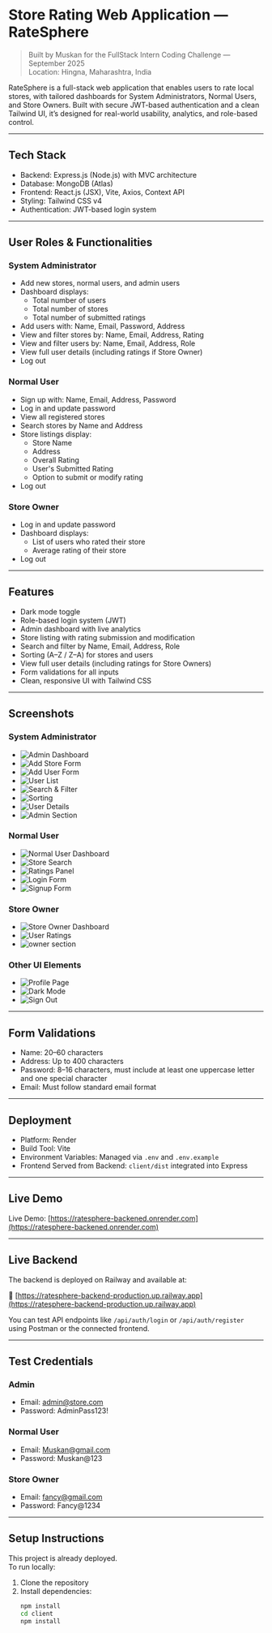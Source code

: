 # Store Rating Web Application — RateSphere

> Built by Muskan for the FullStack Intern Coding Challenge — September 2025  
> Location: Hingna, Maharashtra, India

RateSphere is a full-stack web application that enables users to rate local stores, with tailored dashboards for System Administrators, Normal Users, and Store Owners. Built with secure JWT-based authentication and a clean Tailwind UI, it’s designed for real-world usability, analytics, and role-based control.

---

## Tech Stack

- Backend: Express.js (Node.js) with MVC architecture  
- Database: MongoDB (Atlas)  
- Frontend: React.js (JSX), Vite, Axios, Context API  
- Styling: Tailwind CSS v4  
- Authentication: JWT-based login system

---

## User Roles & Functionalities

### System Administrator
- Add new stores, normal users, and admin users
- Dashboard displays:
  - Total number of users
  - Total number of stores
  - Total number of submitted ratings
- Add users with: Name, Email, Password, Address
- View and filter stores by: Name, Email, Address, Rating
- View and filter users by: Name, Email, Address, Role
- View full user details (including ratings if Store Owner)
- Log out

### Normal User
- Sign up with: Name, Email, Address, Password
- Log in and update password
- View all registered stores
- Search stores by Name and Address
- Store listings display:
  - Store Name
  - Address
  - Overall Rating
  - User's Submitted Rating
  - Option to submit or modify rating
- Log out

### Store Owner
- Log in and update password
- Dashboard displays:
  - List of users who rated their store
  - Average rating of their store
- Log out

---

## Features

- Dark mode toggle  
- Role-based login system (JWT)  
- Admin dashboard with live analytics  
- Store listing with rating submission and modification  
- Search and filter by Name, Email, Address, Role  
- Sorting (A–Z / Z–A) for stores and users  
- View full user details (including ratings for Store Owners)  
- Form validations for all inputs  
- Clean, responsive UI with Tailwind CSS

---

## Screenshots

### System Administrator
- ![Admin Dashboard](./images/Admin-Dashboard.png)
- ![Add Store Form](./images/AddStore.png)
- ![Add User Form](./images/AddUser.png)
- ![User List](./images/User-List.png)
- ![Search & Filter](./images/Filter1.png)
- ![Sorting](./images/SortbyNameAdds.png)
- ![User Details](./images/ratingsbyUser.png)
- ![Admin Section](./images/adminSection.png)

### Normal User
- ![Normal User Dashboard](./images/userSection.png)
- ![Store Search](./images/search.png)
- ![Ratings Panel](./images/editRatingbyUser.png)
- ![Login Form](./images/login.png)
- ![Signup Form](./images/Sign-Up.png)

### Store Owner
- ![Store Owner Dashboard](./images/Store-List.png)
- ![User Ratings](./images/AvgRating.png)
- ![owner section](./images/ownerSection.png)

### Other UI Elements
- ![Profile Page](./images/Profile.png)
- ![Dark Mode](./images/Darkmode.png)
- ![Sign Out](./images/SignOut.png)

---

## Form Validations

- Name: 20–60 characters  
- Address: Up to 400 characters  
- Password: 8–16 characters, must include at least one uppercase letter and one special character  
- Email: Must follow standard email format

---

## Deployment

- Platform: Render  
- Build Tool: Vite  
- Environment Variables: Managed via `.env` and `.env.example`  
- Frontend Served from Backend: `client/dist` integrated into Express

---

## Live Demo

Live Demo: [https://ratesphere-backened.onrender.com](https://ratesphere-backened.onrender.com)

---
##  Live Backend

The backend is deployed on Railway and available at:

🔗 [https://ratesphere-backend-production.up.railway.app](https://ratesphere-backend-production.up.railway.app)

You can test API endpoints like `/api/auth/login` or `/api/auth/register` using Postman or the connected frontend.

---

## Test Credentials

### Admin  
- Email: admin@store.com  
- Password: AdminPass123!

### Normal User  
- Email: Muskan@gmail.com
- Password: Muskan@123

### Store Owner  
- Email: fancy@gmail.com 
- Password: Fancy@1234

---

## Setup Instructions

This project is already deployed.  
To run locally:

1. Clone the repository
2. Install dependencies:
   ```bash
   npm install
   cd client
   npm install